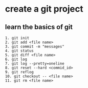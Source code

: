 

# **create a git project**

## learn the basics of git 

	1. git init 
	2. git add <file name>
	3. git commit -m "messages"
	4. git status
	5. git diff <file name>
	6. git log
	7. git log --pretty=oneline
	8. git reset --hard <commid_id>
	9. git reflog
	10. git checkout -- <file name>
	11. git rm <file name>














